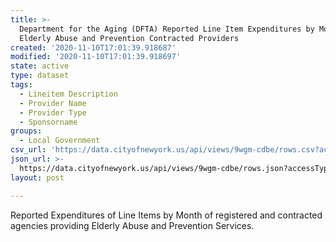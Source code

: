 ```yaml
---
title: >-
  Department for the Aging (DFTA) Reported Line Item Expenditures by Month of
  Elderly Abuse and Prevention Contracted Providers
created: '2020-11-10T17:01:39.918687'
modified: '2020-11-10T17:01:39.918697'
state: active
type: dataset
tags:
  - Lineitem Description
  - Provider Name
  - Provider Type
  - Sponsorname
groups:
  - Local Government
csv_url: 'https://data.cityofnewyork.us/api/views/9wgm-cdbe/rows.csv?accessType=DOWNLOAD'
json_url: >-
  https://data.cityofnewyork.us/api/views/9wgm-cdbe/rows.json?accessType=DOWNLOAD
layout: post

---
```

Reported Expenditures of Line Items by Month of registered and contracted agencies providing Elderly Abuse and Prevention Services.
